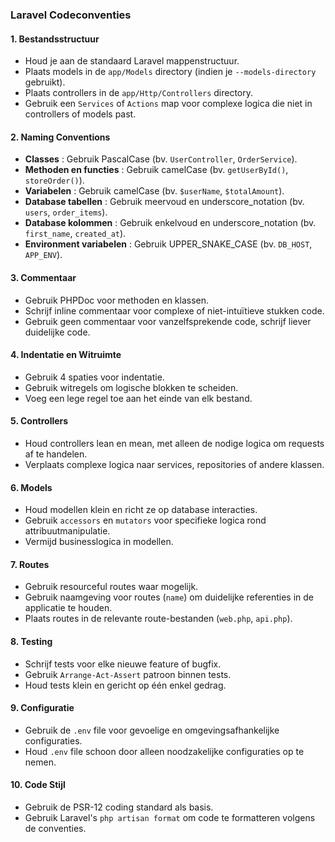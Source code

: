 ### **Laravel Codeconventies**

#### 1. **Bestandsstructuur**

* Houd je aan de standaard Laravel mappenstructuur.
* Plaats models in de `app/Models` directory (indien je `--models-directory` gebruikt).
* Plaats controllers in de `app/Http/Controllers` directory.
* Gebruik een `Services` of `Actions` map voor complexe logica die niet in controllers of models past.

#### 2. **Naming Conventions**

* **Classes** : Gebruik PascalCase (bv. `UserController`, `OrderService`).
* **Methoden en functies** : Gebruik camelCase (bv. `getUserById()`, `storeOrder()`).
* **Variabelen** : Gebruik camelCase (bv. `$userName`, `$totalAmount`).
* **Database tabellen** : Gebruik meervoud en underscore_notation (bv. `users`, `order_items`).
* **Database kolommen** : Gebruik enkelvoud en underscore_notation (bv. `first_name`, `created_at`).
* **Environment variabelen** : Gebruik UPPER_SNAKE_CASE (bv. `DB_HOST`, `APP_ENV`).

#### 3. **Commentaar**

* Gebruik PHPDoc voor methoden en klassen.
* Schrijf inline commentaar voor complexe of niet-intuïtieve stukken code.
* Gebruik geen commentaar voor vanzelfsprekende code, schrijf liever duidelijke code.

#### 4. **Indentatie en Witruimte**

* Gebruik 4 spaties voor indentatie.
* Gebruik witregels om logische blokken te scheiden.
* Voeg een lege regel toe aan het einde van elk bestand.

#### 5. **Controllers**

* Houd controllers lean en mean, met alleen de nodige logica om requests af te handelen.
* Verplaats complexe logica naar services, repositories of andere klassen.

#### 6. **Models**

* Houd modellen klein en richt ze op database interacties.
* Gebruik `accessors` en `mutators` voor specifieke logica rond attribuutmanipulatie.
* Vermijd businesslogica in modellen.

#### 7. **Routes**

* Gebruik resourceful routes waar mogelijk.
* Gebruik naamgeving voor routes (`name`) om duidelijke referenties in de applicatie te houden.
* Plaats routes in de relevante route-bestanden (`web.php`, `api.php`).

#### 8. **Testing**

* Schrijf tests voor elke nieuwe feature of bugfix.
* Gebruik `Arrange-Act-Assert` patroon binnen tests.
* Houd tests klein en gericht op één enkel gedrag.

#### 9. **Configuratie**

* Gebruik de `.env` file voor gevoelige en omgevingsafhankelijke configuraties.
* Houd `.env` file schoon door alleen noodzakelijke configuraties op te nemen.

#### 10. **Code Stijl**

* Gebruik de PSR-12 coding standard als basis.
* Gebruik Laravel's `php artisan format` om code te formatteren volgens de conventies.
